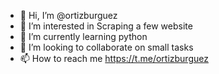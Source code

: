 - 👋 Hi, I’m @ortizburguez
- 👀 I’m interested in Scraping a few website
- 🌱 I’m currently learning python
- 💞️ I’m looking to collaborate on small tasks
- 📫 How to reach me https://t.me/ortizburguez
<!---
ortizburguez/ortizburguez is a ✨ special ✨ repository because its `README.md` (this file) appears on your GitHub profile.
You can click the Preview link to take a look at your changes.
--->
